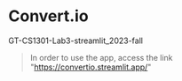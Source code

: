# Convert.io
GT-CS1301-Lab3-streamlit_2023-fall

> In order to use the app, access the link "https://convertio.streamlit.app/"
